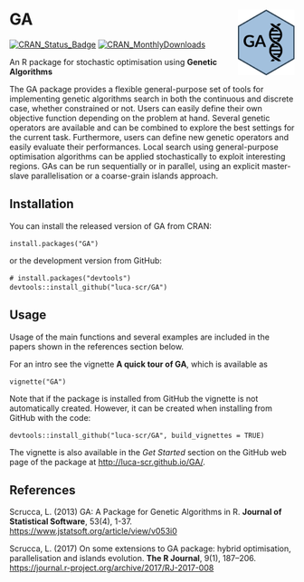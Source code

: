 # GA <img src="images/logo.png" align="right" width="100px" />

[![CRAN\_Status\_Badge](http://www.r-pkg.org/badges/version/GA)](https://cran.r-project.org/package=GA)
[![CRAN\_MonthlyDownloads](http://cranlogs.r-pkg.org/badges/GA)](https://cran.r-project.org/package=GA)

An R package for stochastic optimisation using **Genetic Algorithms**

The GA package provides a flexible general-purpose set of tools for
implementing genetic algorithms search in both the continuous and
discrete case, whether constrained or not. Users can easily define their
own objective function depending on the problem at hand. Several genetic
operators are available and can be combined to explore the best settings
for the current task. Furthermore, users can define new genetic
operators and easily evaluate their performances. Local search using
general-purpose optimisation algorithms can be applied stochastically to
exploit interesting regions. GAs can be run sequentially or in parallel,
using an explicit master-slave parallelisation or a coarse-grain islands
approach.

## Installation

You can install the released version of GA from CRAN:

```{r}
install.packages("GA")
```

or the development version from GitHub:

```{r}
# install.packages("devtools")
devtools::install_github("luca-scr/GA")
```

## Usage

Usage of the main functions and several examples are included in the
papers shown in the references section below.

For an intro see the vignette **A quick tour of GA**, which is available
as

```{r}
vignette("GA")
```

Note that if the package is installed from GitHub the vignette is not
automatically created. However, it can be created when installing from
GitHub with the code:

```{r}
devtools::install_github("luca-scr/GA", build_vignettes = TRUE)
```

The vignette is also available in the *Get Started* section on the
GitHub web page of the package at http://luca-scr.github.io/GA/.

## References

Scrucca, L. (2013) GA: A Package for Genetic Algorithms in R. **Journal
of Statistical Software**, 53(4), 1-37. https://www.jstatsoft.org/article/view/v053i0

Scrucca, L. (2017) On some extensions to GA package: hybrid
optimisation, parallelisation and islands evolution. **The R Journal**,
9(1), 187–206. https://journal.r-project.org/archive/2017/RJ-2017-008
